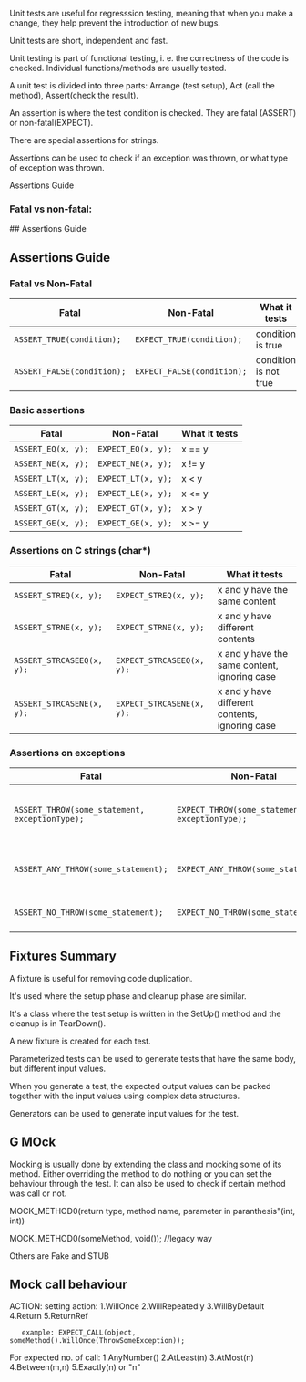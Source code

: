 Unit tests are useful for regresssion testing, meaning that when you make a change, they help prevent the introduction of new bugs.

Unit tests are short, independent and fast.

Unit testing is part of functional testing, i. e. the correctness of the code is checked. Individual functions/methods are usually tested.

A unit test is divided into three parts: Arrange (test setup), Act (call the method), Assert(check the result).

An assertion is where the test condition is checked. They are fatal (ASSERT) or non-fatal(EXPECT).

There are special assertions for strings.

Assertions can be used to check if an exception was thrown, or what type of exception was thrown.

Assertions Guide
<h3>Fatal vs non-fatal:</h3>
## Assertions Guide

## Assertions Guide

### Fatal vs Non-Fatal

| Fatal                        | Non-Fatal                    | What it tests           |
|------------------------------|------------------------------|-------------------------|
| `ASSERT_TRUE(condition);`    | `EXPECT_TRUE(condition);`    | condition is true       |
| `ASSERT_FALSE(condition);`   | `EXPECT_FALSE(condition);`   | condition is not true   |

### Basic assertions

| Fatal              | Non-Fatal          | What it tests |
|--------------------|--------------------|---------------|
| `ASSERT_EQ(x, y);` | `EXPECT_EQ(x, y);` | x == y        |
| `ASSERT_NE(x, y);` | `EXPECT_NE(x, y);` | x != y        |
| `ASSERT_LT(x, y);` | `EXPECT_LT(x, y);` | x < y         |
| `ASSERT_LE(x, y);` | `EXPECT_LE(x, y);` | x <= y        |
| `ASSERT_GT(x, y);` | `EXPECT_GT(x, y);` | x > y         |
| `ASSERT_GE(x, y);` | `EXPECT_GE(x, y);` | x >= y        |

### Assertions on C strings (char*)

| Fatal                         | Non-Fatal                     | What it tests                                  |
|-------------------------------|-------------------------------|------------------------------------------------|
| `ASSERT_STREQ(x, y);`         | `EXPECT_STREQ(x, y);`         | x and y have the same content                  |
| `ASSERT_STRNE(x, y);`         | `EXPECT_STRNE(x, y);`         | x and y have different contents                |
| `ASSERT_STRCASEEQ(x, y);`     | `EXPECT_STRCASEEQ(x, y);`     | x and y have the same content, ignoring case   |
| `ASSERT_STRCASENE(x, y);`     | `EXPECT_STRCASENE(x, y);`     | x and y have different contents, ignoring case |

### Assertions on exceptions

| Fatal                                            | Non-Fatal                                        | What it tests                                                       |
|--------------------------------------------------|--------------------------------------------------|---------------------------------------------------------------------|
| `ASSERT_THROW(some_statement, exceptionType);`   | `EXPECT_THROW(some_statement, exceptionType);`   | some_statement throws an exception of the exact given type          |
| `ASSERT_ANY_THROW(some_statement);`              | `EXPECT_ANY_THROW(some_statement);`              | some_statement throws an exception of any type                      |
| `ASSERT_NO_THROW(some_statement);`               | `EXPECT_NO_THROW(some_statement);`               | some_statement throws no exception                                  |


<h2>Fixtures Summary</h2>
A fixture is useful for removing code duplication.

It's used where the setup phase and cleanup phase are similar.

It's a class where the test setup is written in the SetUp() method and the cleanup is in TearDown().

A new fixture is created for each test.



Parameterized tests can be used to generate tests that have the same body, but different input values.

When you generate a test, the expected output values can be packed together with the input values using complex data structures.

Generators can be used to generate input values for the test.

<h2>G MOck</h2>
Mocking is usually done by extending the class and mocking some of its method. Either overriding the method to do nothing or you can set the behaviour through the test. It can also be used to check if certain method was call or not.

MOCK_METHOD0(return type, method name, parameter in paranthesis"(int, int))

MOCK_METHOD0(someMethod, void()); //legacy way

Others are Fake and STUB

<h2>Mock call behaviour</h2>
ACTION:
setting action:
1.WillOnce
2.WillRepeatedly
3.WillByDefault
4.Return
5.ReturnRef
       
       example: EXPECT_CALL(object, someMethod().WillOnce(ThrowSomeException));

For expected no. of call:
1.AnyNumber()
2.AtLeast(n)
3.AtMost(n)
4.Between(m,n)
5.Exactly(n) or "n"